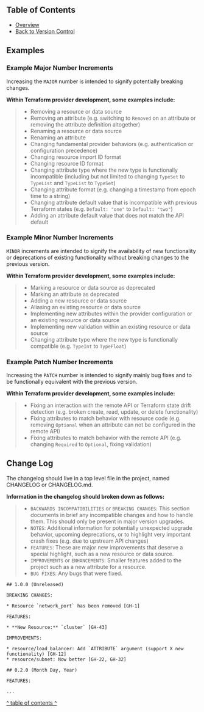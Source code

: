 ## Table of Contents

- [Overview](../README.md)
- [Back to Version Control](./version_control.md)

## **Examples**
### **Example Major Number Increments**
Increasing the `MAJOR` number is intended to signify potentially breaking changes.

**Within Terraform provider development, some examples include:**
>- Removing a resource or data source
>- Removing an attribute (e.g. switching to `Removed` on an attribute or removing the attribute definition altogether)
>- Renaming a resource or data source
>- Renaming an attribute
>- Changing fundamental provider behaviors (e.g. authentication or configuration precedence)
>- Changing resource import ID format
>- Changing resource ID format
>- Changing attribute type where the new type is functionally incompatible (including but not limited to changing `TypeSet` to `TypeList` and `TypeList` to `TypeSet`)
>- Changing attribute format (e.g. changing a timestamp from epoch time to a string)
>- Changing attribute default value that is incompatible with previous Terraform states (e.g. `Default: "one"` to `Default: "two"`)
>- Adding an attribute default value that does not match the API default

### **Example Minor Number Increments**
`MINOR` increments are intended to signify the availability of new functionality or deprecations of existing functionality without breaking changes to the previous version.

**Within Terraform provider development, some examples include:**
>- Marking a resource or data source as deprecated
>- Marking an attribute as deprecated
>- Adding a new resource or data source
>- Aliasing an existing resource or data source
>- Implementing new attributes within the provider configuration or an existing resource or data source
>- Implementing new validation within an existing resource or data source
>- Changing attribute type where the new type is functionally compatible (e.g. `TypeInt` to `TypeFloat`)

### **Example Patch Number Increments**
Increasing the `PATCH` number is intended to signify mainly bug fixes and to be functionally equivalent with the previous version.

**Within Terraform provider development, some examples include:**
>- Fixing an interaction with the remote API or Terraform state drift detection (e.g. broken create, read, update, or delete functionality)
>- Fixing attributes to match behavior with resource code (e.g. removing `Optional` when an attribute can not be configured in the remote API)
>- Fixing attributes to match behavior with the remote API (e.g. changing `Required` to `Optional`, fixing validation)

## **Change Log**
The changelog should live in a top level file in the project, named CHANGELOG or CHANGELOG.md.

**Information in the changelog should broken down as follows:**
> - `BACKWARDS INCOMPATIBILITIES` or `BREAKING CHANGES`: This section documents in brief any incompatible changes and how to handle them. This should only be present in major version upgrades.
>- `NOTES`: Additional information for potentially unexpected upgrade behavior, upcoming deprecations, or to highlight very important crash fixes (e.g. due to upstream API changes)
>- `FEATURES`: These are major new improvements that deserve a special highlight, such as a new resource or data source.
>- `IMPROVEMENTS` or `ENHANCEMENTS`: Smaller features added to the project such as a new attribute for a resource.
>- `BUG FIXES`: Any bugs that were fixed.

```
## 1.0.0 (Unreleased)

BREAKING CHANGES:

* Resource `network_port` has been removed [GH-1]

FEATURES:

* **New Resource:** `cluster` [GH-43]

IMPROVEMENTS:

* resource/load_balancer: Add `ATTRIBUTE` argument (support X new functionality) [GH-12]
* resource/subnet: Now better [GH-22, GH-32]

## 0.2.0 (Month Day, Year)

FEATURES:

...
```
[^ table of contents ^](#table-of-contents)